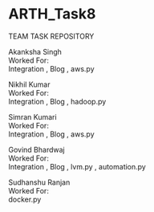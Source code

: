# ARTH_Task8
TEAM TASK REPOSITORY


Akanksha Singh <br/>
Worked For: <br/>
Integration , Blog , aws.py <br/>


Nikhil Kumar<br/>
Worked For:<br/>
Integration , Blog , hadoop.py<br/>


Simran Kumari<br/>
Worked For:<br/>
Integration , Blog , aws.py<br/>


Govind Bhardwaj<br/>
Worked For:<br/>
Integration , Blog , lvm.py , automation.py<br/>


Sudhanshu Ranjan <br/>
Worked For:<br/>
docker.py<br/>
